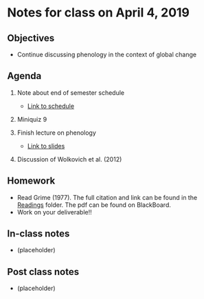 # Notes for class on April 4, 2019

## Objectives
- Continue discussing phenology in the context of global change

## Agenda
1. Note about end of semester schedule
	- [Link to schedule](../EoS_Schedule/EoS_Schedule.md)
2. Miniquiz 9
3. Finish lecture on phenology
	- [Link to slides](../Lecture_slides/04.02.19_lifecycles_phenology.pdf)

4. Discussion of Wolkovich et al. (2012)

## Homework
- Read Grime (1977). The full citation and link can be found in the 
[Readings](../Readings) folder. The pdf can be found on BlackBoard.
- Work on your deliverable!!

## In-class notes
- (placeholder)

## Post class notes
- (placeholder)